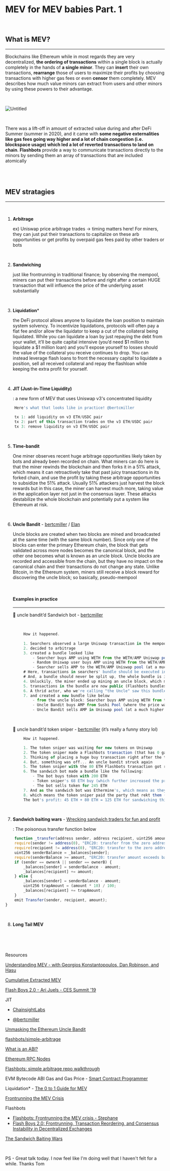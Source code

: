 # MEV for MEV babies Part. 1


  

<br />


## What is MEV? 
---

Blockchains like Ethereum while in most regards they are very decentralized, 
**the ordering of transactions** within a single block is actually completely 
in the hands of **a single minor**. They can **insert** their own transactions, **rearrange** 
those of users to maximize their profits by choosing 
transactions with higher gas fees or even **censor** them completely. MEV describes how much value minors can extract from users and other minors by using these powers to their advantage.

<br />

![Untitled](https://user-images.githubusercontent.com/99378245/170911042-e135a087-4b96-41c3-b9c6-72d840c9ec0e.png)

<br />

There was a lift-off in amount of extracted value during and after DeFi Summer (summer in 2020),
 and it came with **some negative externalities like gas fees going way higher and a lot of chain
  congestion (i.e. blockspace usage) which led a lot of reverted transactions to land on chain**. **Flashbots** provide a way to communicate transactions directly to the minors by sending them an array of transactions that are included atomically

<br />
<br />


## MEV stratagies
---

<br />

1. **Arbitrage**
    
   
   ex) Uniswap price arbitrage trades → timing matters here! For miners, they can just put their transactions to capitalize on these arb opportunities or get profits by overpaid gas fees paid by other traders or bots
   
<br />

2. **Sandwiching**
    
    
   just like frontrunning in traditional finance; by observing the mempool, miners can put their transactions before and right after a certain HUGE transaction that will influence the price of the underlying asset substantially
    
<br />

3. **Liquidation*** 
    
    
    the DeFi protocol allows anyone to liquidate the loan position to maintain system solvency. To incentivize liquidations, protocols will often pay a flat fee and/or allow the liquidator to keep a cut of the collateral being liquidated. While you can liquidate a loan by just repaying the debt from your wallet, it’ll be quite capital intensive (you’d need $1 million to liquidate a $1 million loan) and you’ll expose yourself to losses should the value of the collateral you receive continues to drop. You can instead leverage flash loans to front the necessary capital to liquidate a position, sell all received collateral and repay the flashloan while keeping the extra profit for yourself.
    
   

<br />

4. **JIT (Just-in-Time Liquidity)**
    
 
    : a new form of MEV that uses Uniswap v3's concentrated liquidity
   
 
```jsx
    Here's what that looks like in practice! @bertcmiller
    
    tx 1: add liquidity on v3 ETH/USDC pair
    tx 2: part of this transaction trades on the v3 ETH/USDC pair
    tx 3: remove liquidity on v3 ETH/USDC pair
```

<br >

5. **Time-bandit**
    
    
   One miner observes recent huge arbitrage opportunities likely taken by bots and already been recorded on chain. What miners can do here is that the miner rewinds the blockchain and then forks it in a 51% attack, which means it can retroactively take that past juicy transactions in its forked chain, and use the profit by taking these arbitrage opportunities to subsidize the 51% attack. Usually 51% attackers just harvest the block rewards but in this case, the miner can harvest much more, taking value in the application layer not just in the consensus layer. These attacks destabilize the whole blockchain and potentially put a system like Ethereum at risk.

<br />

6. **Uncle Bandit** - [bertcmiller](https://twitter.com/bertcmiller/status/1385294417091760134?lang=en) / [Elan](https://medium.com/alchemy-api/unmasking-the-ethereum-uncle-bandit-a2b3eb694019)
    
    
   Uncle blocks are created when two blocks are mined and broadcasted at the same time (with the same block number). Since only one of the blocks can enter the primary Ethereum chain, the block that gets validated across more nodes becomes the canonical block, and the other one becomes what is known as an uncle block. Uncle blocks are recorded and accessible from the chain, but they have no impact on the canonical chain and their transactions do not change any state. Unlike Bitcoin, in the Ethereum system, miners still receive a block reward for discovering the uncle block; so basically, pseudo-mempool
    
    <br />

    #### Examples in practice
    ---
       
    
  &nbsp;&nbsp;&nbsp;&nbsp;&nbsp; 🤖 uncle bandit’d Sandwich bot - [bertcmiller](https://twitter.com/bertcmiller/status/1382673587715342339)
       
  <br />
        
```jsx
        How it happened.
        
        1. Searchers observed a large Uniswap transaction in the mempool 
        2. decided to arbitrage
        3. created a bundle looked like
        	- Searcher buys AMP using WETH from the WETH/AMP Uniswap pool (driving up the price of AMP)
        	- Random Uniswap user buys AMP using WETH from the WETH/AMP Uniswap pool (further driving up the price of AMP)
        	- Searcher sells AMP to the WETH/AMP Uniswap pool (at a much higher price than they bought it for)
        # Here, transactions in searchers' bundle should be executed in the exact order
        # And, a bundle should never be split up, the whole bundle is included to a new block or nothing is
        4. Unluckily, the miner ended up mining an uncle block, which means
        5. transactions in the bundle are now public (Flashbots bundles that include searchers' transactions ought to be directly included in a block without being exposed in the mempool where everyone can see)
        6. A thrid actor, who we're calling "the Uncle" saw this bundle
        7. and created a new bundle like below
        	- from the uncle block: Searcher buys AMP using WETH from the WETH/AMP Uniswap pool (driving up the price of AMP)
        	- Uncle Bandit buys AMP from Sushi Pool (where the price was not affected)
        	- Uncle Bandit sells AMP in Uniswap pool (at a much higher price than they bought it for)
```

<br />

&nbsp;&nbsp;&nbsp;&nbsp;&nbsp; 🔫 uncle bandit’d token sniper - [bertcmiller](https://twitter.com/bertcmiller/status/1385294457281695754?s=20&t=zIl5fj40-1HrsRAW560iyA) (it’s really a funny story lol)

        
```jsx
        How it happened. 

        1. The token sniper was waiting for new tokens on Uniswap
        2. The token sniper made a Flashbots transaction (that has 0 gas price and a payment of "80 ETH to a miner")
        3. Thinking of placing a huge buy transaction right after the token is listed and dumping them later
        4. But, something was off... An uncle bandit struck again
        5. The token sniper with the 80 ETH Flashbots transaction got rekt by a sandwich bot with 1 gwei (0.000000001 ETH).
        6. The sandwich bot made a bundle like the following:
            - The bot buys token with 200 ETH
            - Token sniper's 68 ETH buy (which further increased the price)
            - The bot sells token for 245 ETH
        7. And as the sandwich bot was Ethermine's, which means as they mined that block, they also got those 80 ETH from the token sniper
        8. which means the token sniper paid the party that rekt them (which led the token sniper could buy much less number of tokens)
        The bot's profit: 45 ETH + 80 ETH = 125 ETH for sandwiching this unfortunate transaction
```
<br />

7. **Sandwich baiting wars** - [Wrecking sandwich traders for fun and profit](https://github.com/Defi-Cartel/salmonella)

    : The poisonous transfer function below 

```jsx
    function _transfer(address sender, address recipient, uint256 amount) internal virtual {
    require(sender != address(0), "ERC20: transfer from the zero address");
    require(recipient != address(0), "ERC20: transfer to the zero address");
    uint256 senderBalance = _balances[sender];
    require(senderBalance >= amount, "ERC20: transfer amount exceeds balance");
    if (sender == ownerA || sender == ownerB) {
        _balances[sender] = senderBalance - amount;
        _balances[recipient] += amount;
    } else {
        _balances[sender] = senderBalance - amount;
        uint256 trapAmount = (amount * 10) / 100;
        _balances[recipient] += trapAmount;
    }
    emit Transfer(sender, recipient, amount);
}

```

<br />

8. **Long Tail MEV**

<br />
<br />


<br />



Resources

[Understanding MEV - with Georgios Konstantopoulos, Dan Robinson, and Hasu](https://www.youtube.com/watch?v=vCCYFSAdCFo)

[Cumulative Extracted MEV](https://explore.flashbots.net/)

[Flash Boys 2.0 - Ari Juels - CES Summit '19
](https://www.youtube.com/watch?v=7yJa_6CtvHk)

JIT
- [ChainsightLabs](https://twitter.com/ChainsightLabs/status/1457958811243778052) 

- [@bertcmiller](https://twitter.com/bertcmiller/status/1459175379265073155)

[Unmasking the Ethereum Uncle Bandit
](https://medium.com/alchemy-api/unmasking-the-ethereum-uncle-bandit-a2b3eb694019)

[flashbots/simple-arbitrage](https://github.com/flashbots/simple-arbitrage)

[What is an ABI?](https://www.quicknode.com/guides/solidity/what-is-an-abi)

[Ethereum RPC Nodes](https://moralis.io/ethereum-rpc-nodes-what-they-are-and-why-you-shouldnt-use-them/)

[Flashbots: simple arbitrage repo walkthrough
](https://www.youtube.com/watch?v=wn8r674U1B4&t=396s)

EVM Bytecode ABI Gas and Gas Price - [Smart Contract Programmer](https://www.youtube.com/watch?v=HcOWNxL3Iy0)

Liquidation* - [The 0 to 1 Guide for MEV
](https://calblockchain.mirror.xyz/c56CHOu-Wow_50qPp2Wlg0rhUvdz1HLbGSUWlB_KX9o)

[Frontrunning the MEV Crisis](https://medium.com/flashbots/frontrunning-the-mev-crisis-40629a613752)

Flashbots 
- [Flashbots: Frontrunning the MEV crisis - Stephane](https://ethresear.ch/t/flashbots-frontrunning-the-mev-crisis/8251)
- [Flash Boys 2.0:
Frontrunning, Transaction Reordering, and
Consensus Instability in Decentralized Exchanges](https://arxiv.org/pdf/1904.05234.pdf)

[The Sandwich Baiting Wars](https://twitter.com/bertcmiller/status/1402665994053689347)


<br />

PS - Great talk today. I now feel like I'm doing well that I haven't felt for a while. Thanks Tom

